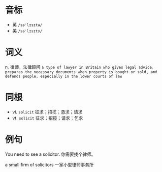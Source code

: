 # 音标

- 英 `/sə'lɪsɪtə/`
- 美 `/sə'lɪsɪtɚ/`

# 词义

n. 律师，法律顾问
`a type of lawyer in Britain who gives legal advice, prepares the necessary documents when property is bought or sold, and defends people, especially in the lower courts of law`

# 同根

- vi. `solicit` 征求；招揽；恳求；请求
- vt. `solicit` 征求；招揽；请求；乞求

# 例句

You need to see a solicitor.
你需要找个律师。

a small firm of solicitors
一家小型律师事务所


